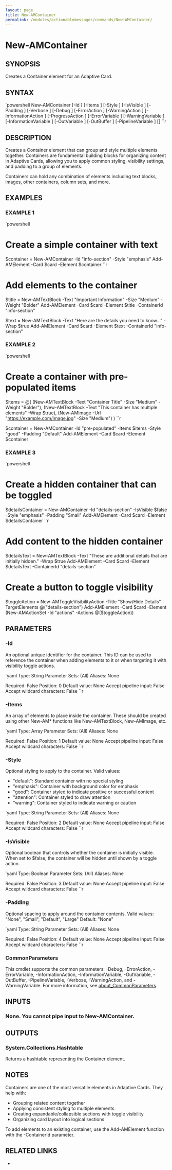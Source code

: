```yaml
---
layout: page
title: New-AMContainer
permalink: /modules/actionablemessages/commands/New-AMContainer/
---
```


# New-AMContainer

## SYNOPSIS
Creates a Container element for an Adaptive Card.

## SYNTAX

`powershell
New-AMContainer [-Id <String>] [-Items <Array>] [-Style <String>] [-IsVisible <Boolean>] [-Padding <String>] [-Verbose <SwitchParameter>] [-Debug <SwitchParameter>] [-ErrorAction <ActionPreference>] [-WarningAction <ActionPreference>] [-InformationAction <ActionPreference>] [-ProgressAction <ActionPreference>] [-ErrorVariable <String>] [-WarningVariable <String>] [-InformationVariable <String>] [-OutVariable <String>] [-OutBuffer <Int32>] [-PipelineVariable <String>] [<CommonParameters>]
``r

## DESCRIPTION
Creates a Container element that can group and style multiple elements together.
Containers are fundamental building blocks for organizing content in Adaptive Cards,
allowing you to apply common styling, visibility settings, and padding to a group
of elements.

Containers can hold any combination of elements including text blocks, images,
other containers, column sets, and more.

## EXAMPLES

### EXAMPLE 1
`powershell
# Create a simple container with text
$container = New-AMContainer -Id "info-section" -Style "emphasis"
Add-AMElement -Card $card -Element $container
``r

# Add elements to the container
$title = New-AMTextBlock -Text "Important Information" -Size "Medium" -Weight "Bolder"
Add-AMElement -Card $card -Element $title -ContainerId "info-section"

$text = New-AMTextBlock -Text "Here are the details you need to know..." -Wrap $true
Add-AMElement -Card $card -Element $text -ContainerId "info-section"    

### EXAMPLE 2
`powershell
# Create a container with pre-populated items
$items = @(
    (New-AMTextBlock -Text "Container Title" -Size "Medium" -Weight "Bolder"),
    (New-AMTextBlock -Text "This container has multiple elements" -Wrap $true),
    (New-AMImage -Url "https://example.com/image.jpg" -Size "Medium")
)
``r

$container = New-AMContainer -Id "pre-populated" -Items $items -Style "good" -Padding "Default"
Add-AMElement -Card $card -Element $container    

### EXAMPLE 3
`powershell
# Create a hidden container that can be toggled
$detailsContainer = New-AMContainer -Id "details-section" -IsVisible $false -Style "emphasis" -Padding "Small"
Add-AMElement -Card $card -Element $detailsContainer
``r

# Add content to the hidden container
$detailsText = New-AMTextBlock -Text "These are additional details that are initially hidden." -Wrap $true
Add-AMElement -Card $card -Element $detailsText -ContainerId "details-section"

# Create a button to toggle visibility
$toggleAction = New-AMToggleVisibilityAction -Title "Show/Hide Details" -TargetElements @("details-section")
Add-AMElement -Card $card -Element (New-AMActionSet -Id "actions" -Actions @($toggleAction))    

## PARAMETERS

### -Id
An optional unique identifier for the container. This ID can be used to reference
the container when adding elements to it or when targeting it with visibility
toggle actions.

`yaml
Type: String
Parameter Sets: (All)
Aliases: None

Required: False
Position: 0
Default value: None
Accept pipeline input: False
Accept wildcard characters: False
``r

### -Items
An array of elements to place inside the container. These should be created using
other New-AM* functions like New-AMTextBlock, New-AMImage, etc.

`yaml
Type: Array
Parameter Sets: (All)
Aliases: None

Required: False
Position: 1
Default value: None
Accept pipeline input: False
Accept wildcard characters: False
``r

### -Style
Optional styling to apply to the container.
Valid values:
- "default": Standard container with no special styling
- "emphasis": Container with background color for emphasis
- "good": Container styled to indicate positive or successful content
- "attention": Container styled to draw attention
- "warning": Container styled to indicate warning or caution

`yaml
Type: String
Parameter Sets: (All)
Aliases: None

Required: False
Position: 2
Default value: None
Accept pipeline input: False
Accept wildcard characters: False
``r

### -IsVisible
Optional boolean that controls whether the container is initially visible.
When set to $false, the container will be hidden until shown by a toggle action.

`yaml
Type: Boolean
Parameter Sets: (All)
Aliases: None

Required: False
Position: 3
Default value: None
Accept pipeline input: False
Accept wildcard characters: False
``r

### -Padding
Optional spacing to apply around the container contents.
Valid values: "None", "Small", "Default", "Large"
Default: "None"

`yaml
Type: String
Parameter Sets: (All)
Aliases: None

Required: False
Position: 4
Default value: None
Accept pipeline input: False
Accept wildcard characters: False
``r

### CommonParameters
This cmdlet supports the common parameters: -Debug, -ErrorAction, -ErrorVariable, -InformationAction, -InformationVariable, -OutVariable, -OutBuffer, -PipelineVariable, -Verbose, -WarningAction, and -WarningVariable. For more information, see [about_CommonParameters](https://learn.microsoft.com/en-us/powershell/module/microsoft.powershell.core/about/about_commonparameters).

## INPUTS
### None. You cannot pipe input to New-AMContainer.

## OUTPUTS
### System.Collections.Hashtable
Returns a hashtable representing the Container element.

## NOTES
Containers are one of the most versatile elements in Adaptive Cards. They help with:
- Grouping related content together
- Applying consistent styling to multiple elements
- Creating expandable/collapsible sections with toggle visibility
- Organizing card layout into logical sections

To add elements to an existing container, use the Add-AMElement function with
the -ContainerId parameter.

## RELATED LINKS
* [](https://adaptivecards.io/explorer/Container.html)


